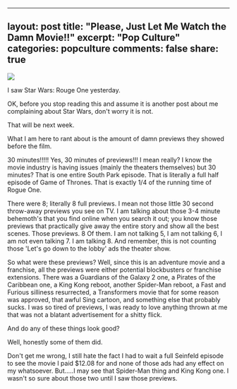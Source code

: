 ----
layout: post
title: "Please, Just Let Me Watch the Damn Movie!!"
excerpt: "Pop Culture"
categories: popculture
comments: false
share: true
----

![](http://3.bp.blogspot.com/-b3TFLy0KYVs/UgR1J8sij-I/AAAAAAAAEDY/l_KtV3tOIAA/s1600/Crowd-watching-movie-in-t-008.jpg)


I saw Star Wars: Rouge One yesterday. 

OK, before you stop reading this and assume it is another post about me complaining about Star Wars, don't worry it is not. 

That will be next week.



What I am here to rant about is the amount of damn previews they showed before the film. 


30 minutes!!!!! Yes, 30 minutes of previews!!! I mean really? I know the movie industry is having issues (mainly the theaters themselves) but 30 minutes? That is one entire South Park episode. That is literally a full half episode of Game of Thrones. That is exactly 1/4 of the running time of Rogue One. 

There were 8; literally 8 full previews. I mean not those little 30 second throw-away previews you see on TV. I am talking about those 3-4 minute behemoth's that you find online when you search it out; you know those previews that practically give away the entire story and show all the best scenes. Those previews. 8 Of them. I am not talking 5, I am not talking 6, I am not even talking 7. I am talking 8. And remember, this is not counting those 'Let's go down to the lobby' ads the theater show.


So what were these previews? Well, since this is an adventure movie and a franchise, all the previews were either potential blockbusters or franchise extensions. There was a Guardians of the Galaxy 2 one, a Pirates of the Caribbean one, a King Kong reboot, another Spider-Man reboot, a Fast and Furious silliness resurrected, a Transformers movie that for some reason was approved, that awful Sing cartoon, and something else that probably sucks. I was so tired of previews, I was ready to love anything thrown at me that was not a blatant advertisement for a shitty flick.

And do any of these things look good?

Well, honestly some of them did. 

Don't get me wrong, I still hate the fact I had to wait a full Seinfeld episode to see the movie I paid $12.08 for and none of those ads had any effect on my whatsoever. But.....I may see that Spider-Man thing and King Kong one. I wasn't so sure about those two until I saw those previews.
